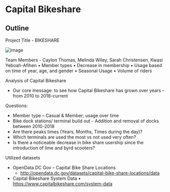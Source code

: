 # Capital Bikeshare
## Outline

Project Title - BIKESHARE

![image](https://user-images.githubusercontent.com/41865917/46908945-69615d80-cef8-11e8-98ec-c5659deca6ce.png)


Team Members - Caylon Thomas, Melinda Wiley, Sarah Christensen, Kwasi Yeboah-Afihen
  •	Member types
  •	Decrease in membership
  •	Usage based on time of year, age, and gender
  •	Seasonal Usage
  •	Volume of riders

Analysis of Capital Bikeshare
* Our core message: to see how Capital Bikeshare has grown over years – from 2010 to 2018-current

Questions:
* Member type – Casual & Member; usage over time
* Bike dock stations/ terminal build out - Addition and removal of docks between 2010-2018
* Are there peaks times (Years, Months, Times during the day)?
* Which terminals are used the most vs not used very often?
* Is there a noticeable decrease in bike share usership since the introduction of lime and byrd scooters? 

Utilized datasets
* OpenData DC Gov – Capital Bike Share Locations
    * http://opendata.dc.gov/datasets/capital-bike-share-locations/data
* Capital Bikeshare System Data
    •	https://www.capitalbikeshare.com/system-data

